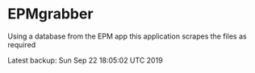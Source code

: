 # EPMgrabber
Using a database from the EPM app this application scrapes the files as required


Latest backup: Sun Sep 22 18:05:02 UTC 2019
